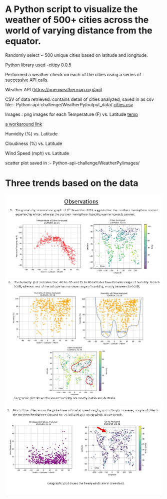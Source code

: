 # A Python script to visualize the weather of 500+ cities across the world of varying distance from the equator.

Randomly select ~ 500 unique cities based on latitude and longitude.

Python library used -citipy 0.0.5


Performed a weather check on each of the cities using a series of successive API calls.

Weather API (https://openweathermap.org/api)


CSV of data retrieved: contains detail of cities analyzed, saved in as csv file:- Python-api-challenge/WeatherPy/output_data/
[cities.csv](https://github.com/sgk2004/Python-api-challenge/blob/master/WeatherPy/output_data/cities.csv)


Images : png images for each 
Temperature (F) vs. Latitude
[temp](https://github.com/sgk2004/Python-api-challenge/blob/master/WeatherPy/Temp_distribution.png)

[a workaround link](sgk2004/Python-api-challenge/blob/master/WeatherPy/Temp_distribution.png)

Humidity (%) vs. Latitude

Cloudiness (%) vs. Latitude

Wind Speed (mph) vs. Latitude

scatter plot saved in :- Python-api-challenge/WeatherPy/images/


# Three trends based on the data

![](WeatherPy/images/Capture1.JPG)
![](WeatherPy/images/Capture2.JPG)
![](WeatherPy/images/Capture3.JPG)

